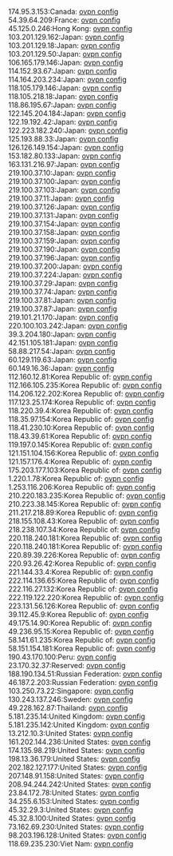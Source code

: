 174.95.3.153:Canada: [ovpn config](vpn/174_95_3_153.ovpn)  
54.39.64.209:France: [ovpn config](vpn/54_39_64_209.ovpn)  
45.125.0.246:Hong Kong: [ovpn config](vpn/45_125_0_246.ovpn)  
103.201.129.162:Japan: [ovpn config](vpn/103_201_129_162.ovpn)  
103.201.129.18:Japan: [ovpn config](vpn/103_201_129_18.ovpn)  
103.201.129.50:Japan: [ovpn config](vpn/103_201_129_50.ovpn)  
106.165.179.146:Japan: [ovpn config](vpn/106_165_179_146.ovpn)  
114.152.93.67:Japan: [ovpn config](vpn/114_152_93_67.ovpn)  
114.164.203.234:Japan: [ovpn config](vpn/114_164_203_234.ovpn)  
118.105.179.146:Japan: [ovpn config](vpn/118_105_179_146.ovpn)  
118.105.218.18:Japan: [ovpn config](vpn/118_105_218_18.ovpn)  
118.86.195.67:Japan: [ovpn config](vpn/118_86_195_67.ovpn)  
122.145.204.184:Japan: [ovpn config](vpn/122_145_204_184.ovpn)  
122.19.192.42:Japan: [ovpn config](vpn/122_19_192_42.ovpn)  
122.223.182.240:Japan: [ovpn config](vpn/122_223_182_240.ovpn)  
125.193.88.33:Japan: [ovpn config](vpn/125_193_88_33.ovpn)  
126.126.149.154:Japan: [ovpn config](vpn/126_126_149_154.ovpn)  
153.182.80.133:Japan: [ovpn config](vpn/153_182_80_133.ovpn)  
163.131.216.97:Japan: [ovpn config](vpn/163_131_216_97.ovpn)  
219.100.37.10:Japan: [ovpn config](vpn/219_100_37_10.ovpn)  
219.100.37.100:Japan: [ovpn config](vpn/219_100_37_100.ovpn)  
219.100.37.103:Japan: [ovpn config](vpn/219_100_37_103.ovpn)  
219.100.37.11:Japan: [ovpn config](vpn/219_100_37_11.ovpn)  
219.100.37.126:Japan: [ovpn config](vpn/219_100_37_126.ovpn)  
219.100.37.131:Japan: [ovpn config](vpn/219_100_37_131.ovpn)  
219.100.37.154:Japan: [ovpn config](vpn/219_100_37_154.ovpn)  
219.100.37.158:Japan: [ovpn config](vpn/219_100_37_158.ovpn)  
219.100.37.159:Japan: [ovpn config](vpn/219_100_37_159.ovpn)  
219.100.37.190:Japan: [ovpn config](vpn/219_100_37_190.ovpn)  
219.100.37.196:Japan: [ovpn config](vpn/219_100_37_196.ovpn)  
219.100.37.200:Japan: [ovpn config](vpn/219_100_37_200.ovpn)  
219.100.37.224:Japan: [ovpn config](vpn/219_100_37_224.ovpn)  
219.100.37.29:Japan: [ovpn config](vpn/219_100_37_29.ovpn)  
219.100.37.74:Japan: [ovpn config](vpn/219_100_37_74.ovpn)  
219.100.37.81:Japan: [ovpn config](vpn/219_100_37_81.ovpn)  
219.100.37.87:Japan: [ovpn config](vpn/219_100_37_87.ovpn)  
219.101.21.170:Japan: [ovpn config](vpn/219_101_21_170.ovpn)  
220.100.103.242:Japan: [ovpn config](vpn/220_100_103_242.ovpn)  
39.3.204.180:Japan: [ovpn config](vpn/39_3_204_180.ovpn)  
42.151.105.181:Japan: [ovpn config](vpn/42_151_105_181.ovpn)  
58.88.217.54:Japan: [ovpn config](vpn/58_88_217_54.ovpn)  
60.129.119.63:Japan: [ovpn config](vpn/60_129_119_63.ovpn)  
60.149.16.36:Japan: [ovpn config](vpn/60_149_16_36.ovpn)  
112.160.12.81:Korea Republic of: [ovpn config](vpn/112_160_12_81.ovpn)  
112.166.105.235:Korea Republic of: [ovpn config](vpn/112_166_105_235.ovpn)  
114.206.122.202:Korea Republic of: [ovpn config](vpn/114_206_122_202.ovpn)  
117.123.25.174:Korea Republic of: [ovpn config](vpn/117_123_25_174.ovpn)  
118.220.39.4:Korea Republic of: [ovpn config](vpn/118_220_39_4.ovpn)  
118.35.97.154:Korea Republic of: [ovpn config](vpn/118_35_97_154.ovpn)  
118.41.230.10:Korea Republic of: [ovpn config](vpn/118_41_230_10.ovpn)  
118.43.39.61:Korea Republic of: [ovpn config](vpn/118_43_39_61.ovpn)  
119.197.0.145:Korea Republic of: [ovpn config](vpn/119_197_0_145.ovpn)  
121.151.104.156:Korea Republic of: [ovpn config](vpn/121_151_104_156.ovpn)  
121.157.176.4:Korea Republic of: [ovpn config](vpn/121_157_176_4.ovpn)  
175.203.177.103:Korea Republic of: [ovpn config](vpn/175_203_177_103.ovpn)  
1.220.1.78:Korea Republic of: [ovpn config](vpn/1_220_1_78.ovpn)  
1.253.116.206:Korea Republic of: [ovpn config](vpn/1_253_116_206.ovpn)  
210.220.183.235:Korea Republic of: [ovpn config](vpn/210_220_183_235.ovpn)  
210.223.38.145:Korea Republic of: [ovpn config](vpn/210_223_38_145.ovpn)  
211.217.218.89:Korea Republic of: [ovpn config](vpn/211_217_218_89.ovpn)  
218.155.108.43:Korea Republic of: [ovpn config](vpn/218_155_108_43.ovpn)  
218.238.107.34:Korea Republic of: [ovpn config](vpn/218_238_107_34.ovpn)  
220.118.240.181:Korea Republic of: [ovpn config](vpn/220_118_240_181.ovpn)  
220.118.240.181:Korea Republic of: [ovpn config](vpn/220_118_240_181.ovpn)  
220.89.39.226:Korea Republic of: [ovpn config](vpn/220_89_39_226.ovpn)  
220.93.26.42:Korea Republic of: [ovpn config](vpn/220_93_26_42.ovpn)  
221.144.33.4:Korea Republic of: [ovpn config](vpn/221_144_33_4.ovpn)  
222.114.136.65:Korea Republic of: [ovpn config](vpn/222_114_136_65.ovpn)  
222.116.27.132:Korea Republic of: [ovpn config](vpn/222_116_27_132.ovpn)  
222.119.122.220:Korea Republic of: [ovpn config](vpn/222_119_122_220.ovpn)  
223.131.56.126:Korea Republic of: [ovpn config](vpn/223_131_56_126.ovpn)  
39.112.45.9:Korea Republic of: [ovpn config](vpn/39_112_45_9.ovpn)  
49.175.14.90:Korea Republic of: [ovpn config](vpn/49_175_14_90.ovpn)  
49.236.95.15:Korea Republic of: [ovpn config](vpn/49_236_95_15.ovpn)  
58.141.61.235:Korea Republic of: [ovpn config](vpn/58_141_61_235.ovpn)  
58.151.154.181:Korea Republic of: [ovpn config](vpn/58_151_154_181.ovpn)  
190.43.170.100:Peru: [ovpn config](vpn/190_43_170_100.ovpn)  
23.170.32.37:Reserved: [ovpn config](vpn/23_170_32_37.ovpn)  
188.190.134.51:Russian Federation: [ovpn config](vpn/188_190_134_51.ovpn)  
46.187.2.203:Russian Federation: [ovpn config](vpn/46_187_2_203.ovpn)  
103.250.73.22:Singapore: [ovpn config](vpn/103_250_73_22.ovpn)  
130.243.137.246:Sweden: [ovpn config](vpn/130_243_137_246.ovpn)  
49.228.162.87:Thailand: [ovpn config](vpn/49_228_162_87.ovpn)  
5.181.235.14:United Kingdom: [ovpn config](vpn/5_181_235_14.ovpn)  
5.181.235.142:United Kingdom: [ovpn config](vpn/5_181_235_142.ovpn)  
13.212.10.3:United States: [ovpn config](vpn/13_212_10_3.ovpn)  
161.202.144.236:United States: [ovpn config](vpn/161_202_144_236.ovpn)  
174.135.98.219:United States: [ovpn config](vpn/174_135_98_219.ovpn)  
198.13.36.179:United States: [ovpn config](vpn/198_13_36_179.ovpn)  
202.182.127.177:United States: [ovpn config](vpn/202_182_127_177.ovpn)  
207.148.91.158:United States: [ovpn config](vpn/207_148_91_158.ovpn)  
208.94.244.242:United States: [ovpn config](vpn/208_94_244_242.ovpn)  
23.84.172.78:United States: [ovpn config](vpn/23_84_172_78.ovpn)  
34.255.6.153:United States: [ovpn config](vpn/34_255_6_153.ovpn)  
45.32.29.3:United States: [ovpn config](vpn/45_32_29_3.ovpn)  
45.32.8.100:United States: [ovpn config](vpn/45_32_8_100.ovpn)  
73.162.69.230:United States: [ovpn config](vpn/73_162_69_230.ovpn)  
98.203.196.128:United States: [ovpn config](vpn/98_203_196_128.ovpn)  
118.69.235.230:Viet Nam: [ovpn config](vpn/118_69_235_230.ovpn)  
